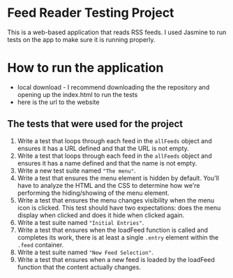 # Feed Reader Testing Project

This is a web-based application that reads RSS feeds. I used Jasmine to run tests on the app to make sure it is running properly.

# How to run the application

- local download - I recommend downloading the the repository and opening up the index.html to run the tests
- here is the url to the website

## The tests that were used for the project

1. Write a test that loops through each feed in the ```allFeeds``` object and ensures it has a URL defined and that the URL is not empty.
2. Write a test that loops through each feed in the ```allFeeds``` object and ensures it has a name defined and that the name is not empty.
3. Write a new test suite named ```"The menu"```.
4. Write a test that ensures the menu element is hidden by default. You'll have to analyze the HTML and the CSS to determine how we're performing the hiding/showing of the menu element.
5. Write a test that ensures the menu changes visibility when the menu icon is clicked. This test should have two expectations: does the menu display when clicked and does it hide when clicked again.
6. Write a test suite named ```"Initial Entries"```.
7. Write a test that ensures when the loadFeed function is called and completes its work, there is at least a single ```.entry``` element within the ```.feed``` container.
8. Write a test suite named ```"New Feed Selection"```.
9. Write a test that ensures when a new feed is loaded by the loadFeed function that the content actually changes.
